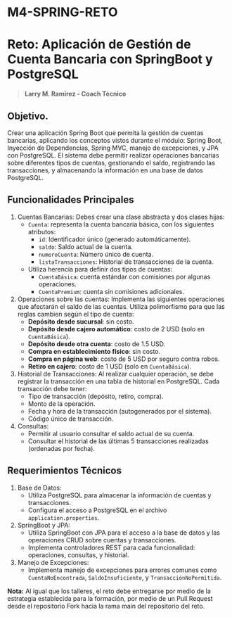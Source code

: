 # M4-SPRING-RETO
# Reto: Aplicación de Gestión de Cuenta Bancaria con SpringBoot y PostgreSQL
> **Larry M. Ramírez - Coach Técnico**

## Objetivo.
Crear una aplicación Spring Boot que permita la gestión de cuentas bancarias, aplicando los conceptos vistos durante el módulo: Spring Boot, Inyección de Dependencias, Spring MVC, manejo de excepciones, y JPA con PostgreSQL. El sistema debe permitir realizar operaciones bancarias sobre diferentes tipos de cuentas, gestionando el saldo, registrando las transacciones, y almacenando la información en una base de datos PostgreSQL.

## Funcionalidades Principales
1. Cuentas Bancarias:
Debes crear una clase abstracta y dos clases hijas:
	- `Cuenta`: representa la cuenta bancaria básica, con los siguientes atributos:
	    - `id`: Identificador único (generado automáticamente).
	    - `saldo`: Saldo actual de la cuenta.
	    - `numeroCuenta`: Número único de cuenta.
	    - `listaTransacciones`: Historial de transacciones de la cuenta.
	- Utiliza herencia para definir dos tipos de cuentas:
	    - `CuentaBásica`: cuenta estándar con comisiones por algunas operaciones.
	    - `CuentaPremium`: cuenta sin comisiones adicionales.
2. Operaciones sobre las cuentas: Implementa las siguientes operaciones que afectarán el saldo de las cuentas. Utiliza polimorfismo para que las reglas cambien según el tipo de cuenta:
	- **Depósito desde sucursal**: sin costo.
	- **Depósito desde cajero automático**: costo de 2 USD (solo en `CuentaBásica`).
	- **Depósito desde otra cuenta**: costo de 1.5 USD.
	- **Compra en establecimiento físico**: sin costo.
	- **Compra en página web**: costo de 5 USD por seguro contra robos.
	- **Retiro en cajero**: costo de 1 USD (solo en `CuentaBásica`).
3. Historial de Transacciones: Al realizar cualquier operación, se debe registrar la transacción en una tabla de historial en PostgreSQL. Cada transacción debe tener:
	- Tipo de transacción (depósito, retiro, compra).
	- Monto de la operación.
	- Fecha y hora de la transacción (autogenerados por el sistema).
	- Código único de transacción.
4. Consultas:
	- Permitir al usuario consultar el saldo actual de su cuenta.
	- Consultar el historial de las últimas 5 transacciones realizadas (ordenadas por fecha).
## Requerimientos Técnicos
1. Base de Datos:
	- Utiliza PostgreSQL para almacenar la información de cuentas y transacciones.
	- Configura el acceso a PostgreSQL en el archivo `application.properties`.
2. SpringBoot y JPA:
	- Utiliza SpringBoot con JPA para el acceso a la base de datos y las operaciones CRUD sobre cuentas y transacciones.
	- Implementa controladores REST para cada funcionalidad: operaciones, consultas, y historial.
3. Manejo de Excepciones:
	- Implementa manejo de excepciones para errores comunes como `CuentaNoEncontrada`, `SaldoInsuficiente`, y `TransacciónNoPermitida`.

**Nota:** Al igual que los talleres, el reto debe entregarse por medio de la estrategia establecida para la formación, por medio de un Pull Request desde el repositorio Fork hacia la rama main del repositorio del reto.
